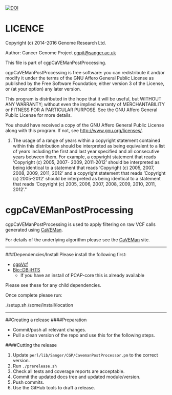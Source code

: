 [![DOI](https://zenodo.org/badge/doi/10.5281/zenodo.18404.svg)](http://dx.doi.org/10.5281/zenodo.18404)

LICENCE
=======
Copyright (c) 2014-2016 Genome Research Ltd.

Author: Cancer Genome Project <cgpit@sanger.ac.uk>

This file is part of cgpCaVEManPostProcessing.

cgpCaVEManPostProcessing is free software: you can redistribute it and/or modify it under
the terms of the GNU Affero General Public License as published by the Free
Software Foundation; either version 3 of the License, or (at your option) any
later version.

This program is distributed in the hope that it will be useful, but WITHOUT
ANY WARRANTY; without even the implied warranty of MERCHANTABILITY or FITNESS
FOR A PARTICULAR PURPOSE. See the GNU Affero General Public License for more
details.

You should have received a copy of the GNU Affero General Public License
along with this program. If not, see <http://www.gnu.org/licenses/>.

1. The usage of a range of years within a copyright statement contained within
this distribution should be interpreted as being equivalent to a list of years
including the first and last year specified and all consecutive years between
them. For example, a copyright statement that reads ‘Copyright (c) 2005, 2007-
2009, 2011-2012’ should be interpreted as being identical to a statement that
reads ‘Copyright (c) 2005, 2007, 2008, 2009, 2011, 2012’ and a copyright
statement that reads ‘Copyright (c) 2005-2012’ should be interpreted as being
identical to a statement that reads ‘Copyright (c) 2005, 2006, 2007, 2008,
2009, 2010, 2011, 2012’."

cgpCaVEManPostProcessing
=================

cgpCaVEManPostProcessing is used to apply filtering on raw VCF calls generated using [CaVEMan](http://cancerit.github.io/CaVEMan/).

For details of the underlying algorithm please see the [CaVEMan](http://cancerit.github.io/CaVEMan/) site.

---

###Dependencies/Install
Please install the following first:

* [cgpVcf](https://github.com/cancerit/cgpVcf/releases)
* [Bio::DB::HTS](http://search.cpan.org/dist/Bio-DB-HTS)
    * If you have an install of PCAP-core this is already available

Please see these for any child dependencies.

Once complete please run:

./setup.sh /some/install/location

---

##Creating a release
####Preparation
* Commit/push all relevant changes.
* Pull a clean version of the repo and use this for the following steps.

####Cutting the release
1. Update `perl/lib/Sanger/CGP/CavemanPostProcessor.pm` to the correct version.
2. Run `./prerelease.sh`
3. Check all tests and coverage reports are acceptable.
4. Commit the updated docs tree and updated module/version.
5. Push commits.
6. Use the GitHub tools to draft a release.
